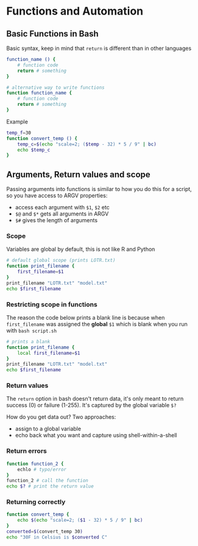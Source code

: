 # Functions and Automation

## Basic Functions in Bash
Basic syntax, keep in mind that `return` is different than in other languages
```bash
function_name () {
    # function code
    return # something
}

# alternative way to write functions
function function_name {
    # function code
    return # something
}
```

Example
```bash
temp_f=30
function convert_temp () {
    temp_c=$(echo "scale=2; ($temp - 32) * 5 / 9" | bc)
    echo $temp_c
}
```

## Arguments, Return values and scope
Passing arguments into functions is similar to how you do 
this for a script, so you have access to ARGV properties:
- access each argument with `$1`, `$2` etc
- `$@` and `$*` gets all arguments in ARGV
- `$#` gives the length of arguments


### Scope
Variables are global by default, this is not like R and Python
```bash
# default global scope (prints LOTR.txt)
function print_filename {
    first_filename=$1
}
print_filename "LOTR.txt" "model.txt"
echo $first_filename
```

### Restricting scope in functions
The reason the code below prints a blank line is because when `first_filename` was assigned the **global** `$1` which is blank when you run with `bash script.sh` 
```bash
# prints a blank
function print_filename {
    local first_filename=$1
}
print_filename "LOTR.txt" "model.txt"
echo $first_filename
```

### Return values
The `return` option in bash doesn't return data, it's only meant to return success (0) or failure (1-255).
It's captured by the global variable `$?`

How do you get data out? Two approaches:
- assign to a global variable
- echo back what you want and capture using shell-within-a-shell

### Return errors
```bash
function function_2 {
    echlo # typo/error
}
function_2 # call the function
echo $? # print the return value
```

### Returning correctly
```bash
function convert_temp {
    echo $(echo "scale=2; ($1 - 32) * 5 / 9" | bc)
}
converted=$(convert_temp 30)
echo "30F in Celsius is $converted C"
```